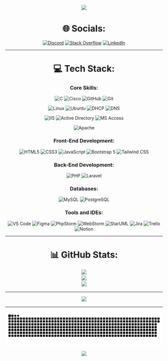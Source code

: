 <p align="center">
  <img src="https://capsule-render.vercel.app/api?type=waving&color=E34F26&height=200&section=header&text=Hadoui%20Abdelkebir&fontSize=80&fontAlignY=35&animation=twinkling&fontColor=ffffff"/> 
</p>

<div align="center">

# 🌐 Socials:
[![Discord](https://img.shields.io/badge/Discord-%237289DA.svg?logo=discord&logoColor=white&style=for-the-badge)](https://discord.gg/8W27YhF9bj)
[![Stack Overflow](https://img.shields.io/badge/-Stackoverflow-FE7A16?logo=stack-overflow&logoColor=white&style=for-the-badge)](https://stackoverflow.com/users/27531705)
[![LinkedIn](https://img.shields.io/badge/LinkedIn-%230077B5.svg?style=for-the-badge&logo=linkedin&logoColor=white)](https://www.linkedin.com/in/abdelkbeir-hadoui/)

---

# 💻 Tech Stack:

### Core Skills:
![C](https://img.shields.io/badge/c-%2300599C.svg?style=for-the-badge&logo=c&logoColor=white)
![Cisco](https://img.shields.io/badge/cisco-%23049fd9.svg?style=for-the-badge&logo=cisco&logoColor=black)
![GitHub](https://img.shields.io/badge/github-%23121011.svg?style=for-the-badge&logo=github&logoColor=white)
![Git](https://img.shields.io/badge/git-%23F05033.svg?style=for-the-badge&logo=git&logoColor=white)  

![Linux](https://img.shields.io/badge/Linux-%23FCC624.svg?style=for-the-badge&logo=linux&logoColor=black)
![Ubuntu](https://img.shields.io/badge/Ubuntu-%23E95420.svg?style=for-the-badge&logo=ubuntu&logoColor=white)
![DHCP](https://img.shields.io/badge/DHCP-%23121011.svg?style=for-the-badge&logoColor=white)
![DNS](https://img.shields.io/badge/DNS-%23121011.svg?style=for-the-badge&logoColor=white)  

![IIS](https://img.shields.io/badge/IIS-%230081CB.svg?style=for-the-badge&logo=windows&logoColor=white)
![Active Directory](https://img.shields.io/badge/Active%20Directory-%230081CB.svg?style=for-the-badge&logo=microsoft&logoColor=white)
![MS Access](https://img.shields.io/badge/MS%20Access-%23A4373A.svg?style=for-the-badge&logo=microsoft-access&logoColor=white)

![Apache](https://img.shields.io/badge/Apache-%23D22128.svg?style=for-the-badge&logo=apache&logoColor=white)


### Front-End Development:
![HTML5](https://img.shields.io/badge/html5-%23E34F26.svg?style=for-the-badge&logo=html5&logoColor=white)
![CSS3](https://img.shields.io/badge/css3-%231572B6.svg?style=for-the-badge&logo=css3&logoColor=white)
![JavaScript](https://img.shields.io/badge/javascript-%23323330.svg?style=for-the-badge&logo=javascript&logoColor=%23F7DF1E)
![Bootstrap 5](https://img.shields.io/badge/bootstrap_5-%23563D7C.svg?style=for-the-badge&logo=bootstrap&logoColor=white)
![Tailwind CSS](https://img.shields.io/badge/tailwind_css-%2338B2AC.svg?style=for-the-badge&logo=tailwind-css&logoColor=white)


### Back-End Development:
![PHP](https://img.shields.io/badge/php-%23777BB4.svg?style=for-the-badge&logo=php&logoColor=white)
![Laravel](https://img.shields.io/badge/laravel-%23FF2D20.svg?style=for-the-badge&logo=laravel&logoColor=white)


### Databases:
![MySQL](https://img.shields.io/badge/mysql-%2300f.svg?style=for-the-badge&logo=mysql&logoColor=white)
![PostgreSQL](https://img.shields.io/badge/postgresql-%23316192.svg?style=for-the-badge&logo=postgresql&logoColor=white)


### Tools and IDEs:
![VS Code](https://img.shields.io/badge/Visual_Studio_Code-%23007ACC.svg?style=for-the-badge&logo=visual-studio-code&logoColor=white)
![Figma](https://img.shields.io/badge/figma-%23F24E1E.svg?style=for-the-badge&logo=figma&logoColor=white)
![PhpStorm](https://img.shields.io/badge/PhpStorm-%237A1FA2.svg?style=for-the-badge&logo=phpstorm&logoColor=white)
![WebStorm](https://img.shields.io/badge/WebStorm-%23000000.svg?style=for-the-badge&logo=webstorm&logoColor=white)
![StarUML](https://img.shields.io/badge/StarUML-%23545454.svg?style=for-the-badge&logo=staruml&logoColor=white)
![Jira](https://img.shields.io/badge/Jira-%230052CC.svg?style=for-the-badge&logo=jira&logoColor=white)
![Trello](https://img.shields.io/badge/Trello-%23026AA7.svg?style=for-the-badge&logo=trello&logoColor=white)
![Notion](https://img.shields.io/badge/Notion-%23000000.svg?style=for-the-badge&logo=notion&logoColor=white)


---

# 📊 GitHub Stats:
<div align="center">
  <img src="https://github-readme-stats.vercel.app/api?username=Black0list&theme=radical&hide_border=false&include_all_commits=false&count_private=false" />
  <br/>
  <img src="https://github-readme-streak-stats.herokuapp.com/?user=Black0list&theme=radical&hide_border=false" />
  <br/>
  <img src="https://github-readme-stats.vercel.app/api/top-langs/?username=Black0list&theme=radical&hide_border=false&include_all_commits=false&count_private=false&layout=compact" />
</div>

---
[![](https://visitcount.itsvg.in/api?id=Black0list&icon=0&color=2)](https://visitcount.itsvg.in)

---

<div align="center">
  
  <img src="https://raw.githubusercontent.com/ImJustNon/ImJustNon/output/snake.svg" alt="Snake animation" />
  
</div>
<p align="center">
  <img src="https://capsule-render.vercel.app/api?type=waving&color=E34F26&height=200&section=footer&text=&fontSize=80&fontAlignY=35&animation=twinkling&fontColor=ffffff"/> 
</p>

</div>

